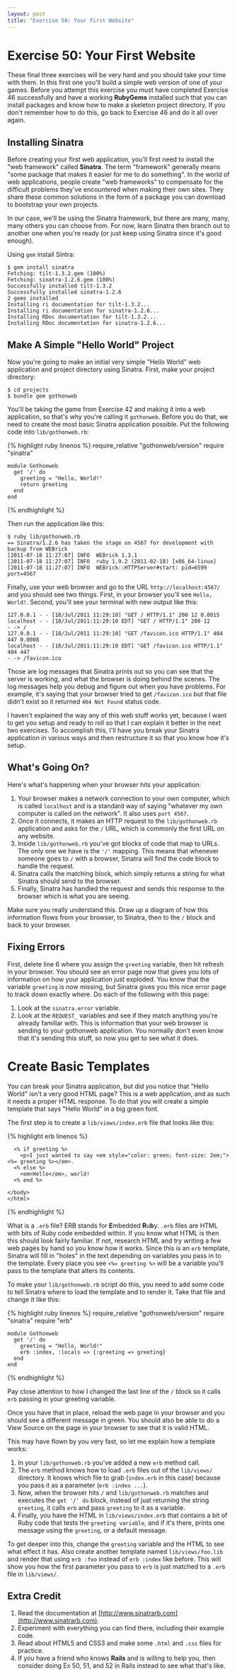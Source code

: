 ```yaml
---
layout: post
title: "Exercise 50: Your First Website"
---
```

# Exercise 50: Your First Website
These final three exercises will be very hard and you should take your time with them. In this first one you'll build a simple web version of one of your games. Before you attempt this exercise you must have completed Exercise 46 successfully and have a working **RubyGems** installed such that you can install packages and know how to make a skeleton project directory. If you don't remember how to do this, go back to Exercise 46 and do it all over again.

## Installing Sinatra
Before creating your first web application, you'll first need to install the "web framework" called **Sinatra**. The term "framework" generally means "some package that makes it easier for me to do something". In the world of web applications, people create "web frameworks" to compensate for the difficult problems they've encountered when making their own sites. They share these common solutions in the form of a package you can download to bootstrap your own projects.

In our case, we'll be using the Sinatra framework, but there are many, many, many others you can choose from. For now, learn Sinatra then branch out to another one when you're ready (or just keep using Sinatra since it's good enough).

Using `gem` install Sintra:

    $ gem install sinatra
    Fetching: tilt-1.3.2.gem (100%)
    Fetching: sinatra-1.2.6.gem (100%)
    Successfully installed tilt-1.3.2
    Successfully installed sinatra-1.2.6
    2 gems installed
    Installing ri documentation for tilt-1.3.2...
    Installing ri documentation for sinatra-1.2.6...
    Installing RDoc documentation for tilt-1.3.2...
    Installing RDoc documentation for sinatra-1.2.6...

## Make A Simple "Hello World" Project
Now you're going to make an initial very simple "Hello World" web application and project directory using Sinatra. First, make your project directory:

    $ cd projects
    $ bundle gem gothonweb

You'll be taking the game from Exercise 42 and making it into a web application, so that's why you're calling it `gothonweb`. Before you do that, we need to create the most basic Sinatra application possible. Put the following code into `lib/gothonweb.rb`:

{% highlight ruby linenos %}
    require_relative "gothonweb/version"
    require "sinatra"
    
    module Gothonweb
      get '/' do
        greeting = "Hello, World!"
        return greeting
      end
    end
{% endhighlight %}

Then run the application like this:

    $ ruby lib/gothonweb.rb
    == Sinatra/1.2.6 has taken the stage on 4567 for development with backup from WEBrick
    [2011-07-18 11:27:07] INFO  WEBrick 1.3.1
    [2011-07-18 11:27:07] INFO  ruby 1.9.2 (2011-02-18) [x86_64-linux]
    [2011-07-18 11:27:07] INFO  WEBrick::HTTPServer#start: pid=6599 port=4567

Finally, use your web browser and go to the URL `http://localhost:4567/` and you should see two things. First, in your browser you'll see `Hello, World!`. Second, you'll see your terminal with new output like this:

    127.0.0.1 - - [18/Jul/2011 11:29:10] "GET / HTTP/1.1" 200 12 0.0015
    localhost - - [18/Jul/2011:11:29:10 EDT] "GET / HTTP/1.1" 200 12
    - -> /
    127.0.0.1 - - [18/Jul/2011 11:29:10] "GET /favicon.ico HTTP/1.1" 404 447 0.0008
    localhost - - [18/Jul/2011:11:29:10 EDT] "GET /favicon.ico HTTP/1.1" 404 447
    - -> /favicon.ico

Those are log messages that Sinatra prints out so you can see that the server is working, and what the browser is doing behind the scenes. The log messages help you debug and figure out when you have problems. For example, it's saying that your browser tried to get `/favicon.ico` but that file didn't exist so it returned `404 Not Found` status code.

I haven't explained the way any of this web stuff works yet, because I want to get you setup and ready to roll so that I can explain it better in the next two exercises. To accomplish this, I'll have you break your Sinatra application in various ways and then restructure it so that you know how it's setup.

## What's Going On?
Here's what's happening when your browser hits your application:

1. Your browser makes a network connection to your own computer, which is called `localhost` and is a standard way of saying "whatever my own computer is called on the network". It also uses `port 4567`.
2. Once it connects, it makes an HTTP request to the `lib/gothonweb.rb` application and asks for the `/` URL, which is commonly the first URL on any website.
3. Inside `lib/gothonweb.rb` you've got blocks of code that map to URLs. The only one we have is the `'/'` mapping. This means that whenever someone goes to `/` with a browser, Sinatra will find the code block to handle the request.
4. Sinatra calls the matching block, which simply returns a string for what Sinatra should send to the browser.
4. Finally, Sinatra has handled the request and sends this response to the browser which is what you are seeing.

Make sure you really understand this. Draw up a diagram of how this information flows from your browser, to Sinatra, then to the `/` block and back to your browser.

## Fixing Errors
First, delete line 6 where you assign the `greeting` variable, then hit refresh in your browser. You should see an error page now that gives you lots of information on how your application just exploded. You know that the variable `greeting` is now missing, but Sinatra gives you this nice error page to track down exactly where. Do each of the following with this page:

1. Look at the `sinatra.error` variable.
2. Look at the `REQUEST_` variables and see if they match anything you're already familiar with. This is information that your web browser is sending to your gothonweb application. You normally don't even know that it's sending this stuff, so now you get to see what it does.

# Create Basic Templates
You can break your Sinatra application, but did you notice that "Hello World" isn't a very good HTML page? This is a web application, and as such it needs a proper HTML response. To do that you will create a simple template that says "Hello World" in a big green font.

The first step is to create a `lib/views/index.erb` file that looks like this:

{% highlight erb linenos %}
    <html>
        <head>
            <title>Gothons Of Planet Percal #25</title>
        </head>
    <body>
    
      <% if greeting %>
        <p>I just wanted to say <em style="color: green; font-size: 2em;"><%= greeting %></em>.
      <% else %>
        <em>Hello</em>, world!
      <% end %>
    
    </body>
    </html>
{% endhighlight %}

What is a `.erb` file?  ERB stands for **E**mbedded **R**u**b**y. `.erb` files are HTML with bits of Ruby code embedded within.  If you know what HTML is then this should look fairly familiar. If not, research HTML and try writing a few web pages by hand so you know how it works.  Since this is an `erb` template, Sinatra will fill in "holes" in the text depending on variables you pass in to the template. Every place you see `<%= greeting %>` will be a variable you'll pass to the template that alters its contents.

To make your `lib/gothonweb.rb` script do this, you need to add some code to tell Sinatra where to load the template and to render it. Take that file and change it like this:

{% highlight ruby linenos %}
    require_relative "gothonweb/version"
    require "sinatra"
    require "erb"
    
    module Gothonweb
      get '/' do
        greeting = "Hello, World!"
        erb :index, :locals => {:greeting => greeting}
      end
    end
{% endhighlight %}

Pay close attention to how I changed the last line of the `/` block so it calls `erb` passing in your greeting variable.

Once you have that in place, reload the web page in your browser and you should see a different message in green. You should also be able to do a View Source on the page in your browser to see that it is valid HTML.

This may have flown by you very fast, so let me explain how a template works:

1. In your `lib/gothonweb.rb` you've added a new `erb` method call.
2. The `erb` method knows how to load `.erb` files out of the `lib/views/` directory.  It knows which file to grab (`index.erb` in this case) because you pass it as a parameter (`erb :index ...`).
3. Now, when the browser hits `/` and `lib/gothonweb.rb` matches and executes the `get '/' do` block, instead of just returning the string `greeting`, it calls `erb` and pass `greeting` to it as a variable.
4. Finally, you have the HTML in `lib/views/index.erb` that contains a bit of Ruby code that tests the `greeting variable`, and if it's there, prints one message using the `greeting`, or a default message.

To get deeper into this, change the `greeting` variable and the HTML to see what effect it has. Also create another template named `lib/views/foo.lib` and render that using `erb :foo` instead of `erb :index` like before. This will show you how the first parameter you pass to `erb` is just matched to a `.erb` file in `lib/views/`.

## Extra Credit
1. Read the documentation at [http://www.sinatrarb.com](http://www.sinatrarb.com).
2. Experiment with everything you can find there, including their example code.
3. Read about HTML5 and CSS3 and make some `.html` and `.css` files for practice.
4. If you have a friend who knows **Rails** and is willing to help you, then consider doing Ex 50, 51, and 52 in Rails instead to see what that's like.

